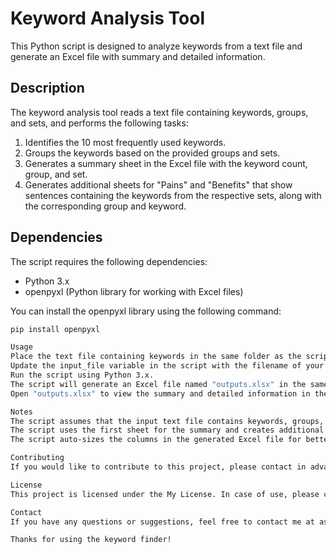 # Keyword Analysis Tool

This Python script is designed to analyze keywords from a text file and generate an Excel file with summary and detailed information.

## Description

The keyword analysis tool reads a text file containing keywords, groups, and sets, and performs the following tasks:

1. Identifies the 10 most frequently used keywords.
2. Groups the keywords based on the provided groups and sets.
3. Generates a summary sheet in the Excel file with the keyword count, group, and set.
4. Generates additional sheets for "Pains" and "Benefits" that show sentences containing the keywords from the respective sets, along with the corresponding group and keyword.

## Dependencies

The script requires the following dependencies:

- Python 3.x
- openpyxl (Python library for working with Excel files)

You can install the openpyxl library using the following command:

```bash
pip install openpyxl

Usage
Place the text file containing keywords in the same folder as the script.
Update the input_file variable in the script with the filename of your input text file.
Run the script using Python 3.x.
The script will generate an Excel file named "outputs.xlsx" in the same folder as the input file.
Open "outputs.xlsx" to view the summary and detailed information in the different sheets.

Notes
The script assumes that the input text file contains keywords, groups, and sets in the specified format (one entry per line, separated by tabs).
The script uses the first sheet for the summary and creates additional sheets for "Pains" and "Benefits" information in the Excel file.
The script auto-sizes the columns in the generated Excel file for better readability.

Contributing
If you would like to contribute to this project, please contact in advance. Any contributions are welcome!

License
This project is licensed under the My License. In case of use, please contact in advance.

Contact
If you have any questions or suggestions, feel free to contact me at asanchezdrio@gmail.com.

Thanks for using the keyword finder!
